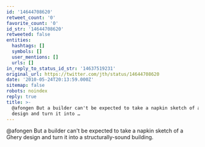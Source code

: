 ```yaml
---
id: '14644708620'
retweet_count: '0'
favorite_count: '0'
id_str: '14644708620'
retweeted: false
entities:
  hashtags: []
  symbols: []
  user_mentions: []
  urls: []
in_reply_to_status_id_str: '14637519231'
original_url: https://twitter.com/jth/status/14644708620
date: '2010-05-24T20:13:59.000Z'
sitemap: false
robots: noindex
reply: true
title: >-
  @afongen But a builder can't be expected to take a napkin sketch of a Ghery
  design and turn it into …
---
```


@afongen But a builder can't be expected to take a napkin sketch of a Ghery design and turn it into a structurally-sound building.
